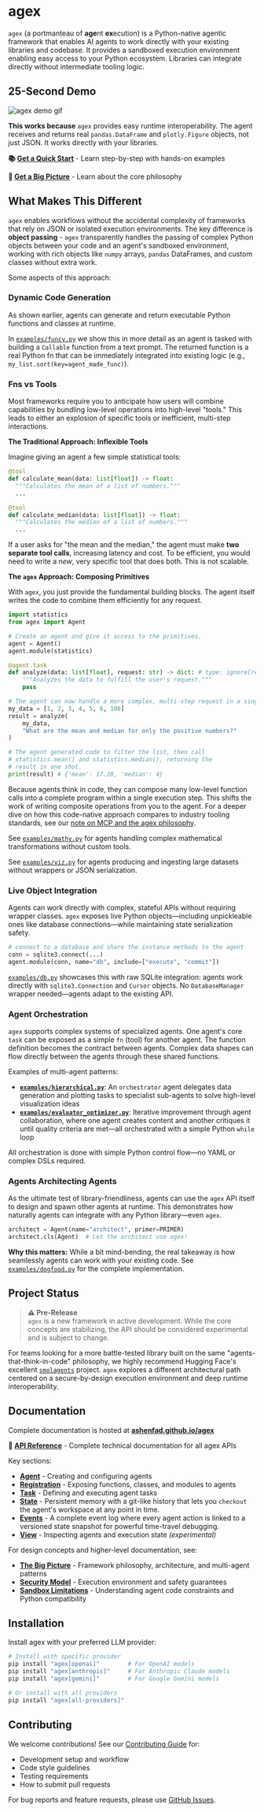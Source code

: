 # agex

`agex` (a portmanteau of **age**nt **ex**ecution) is a Python-native agentic framework that enables AI agents to work directly with your existing libraries and codebase. It provides a sandboxed execution environment enabling easy access to your Python ecosystem. Libraries can integrate directly without intermediate tooling logic.

## 25-Second Demo

![agex demo gif](docs/assets/teaser.gif)

**This works because** `agex` provides easy runtime interoperability. The agent receives and returns real `pandas.DataFrame` and `plotly.Figure` objects, not just JSON. It works directly with your libraries.

**📚 [Get a Quick Start](https://ashenfad.github.io/agex/quick-start/)** - Learn step-by-step with hands-on examples

**🔭 [Get a Big Picture](https://ashenfad.github.io/agex/big-picture/)** - Learn about the core philosophy

## What Makes This Different

`agex` enables workflows without the accidental complexity of frameworks that rely on JSON or isolated execution environments. The key difference is **object passing** - `agex` transparently handles the passing of complex Python objects between your code and an agent's sandboxed environment, working with rich objects like `numpy` arrays, `pandas` DataFrames, and custom classes without extra work.

Some aspects of this approach:

### **Dynamic Code Generation**

As shown earlier, agents can generate and return executable Python functions and classes at runtime.

In [`examples/funcy.py`](./examples/funcy.py) we show this in more
detail as an agent is tasked with building a `Callable` function from a text prompt. The returned function is a real Python fn that can be immediately integrated into existing logic (e.g., `my_list.sort(key=agent_made_func)`).

### **Fns vs Tools**

Most frameworks require you to anticipate how users will combine capabilities by bundling low-level operations into high-level "tools." This leads to either an explosion of specific tools or inefficient, multi-step interactions.

**The Traditional Approach: Inflexible Tools**

Imagine giving an agent a few simple statistical tools:
```python
@tool
def calculate_mean(data: list[float]) -> float:
  """Calculates the mean of a list of numbers."""
  ...

@tool
def calculate_median(data: list[float]) -> float:
  """Calculates the median of a list of numbers."""
  ...
```
If a user asks for "the mean and the median," the agent must make **two separate tool calls**, increasing latency and cost. To be efficient, you would need to write a *new*, very specific tool that does both. This is not scalable.

**The `agex` Approach: Composing Primitives**

With `agex`, you just provide the fundamental building blocks. The agent itself writes the code to combine them efficiently for any request.

```python
import statistics
from agex import Agent

# Create an agent and give it access to the primitives.
agent = Agent()
agent.module(statistics)

@agent.task
def analyze(data: list[float], request: str) -> dict: # type: ignore[return-value]
    """Analyzes the data to fulfill the user's request."""
    pass

# The agent can now handle a more complex, multi-step request in a single pass.
my_data = [1, 2, 3, 4, 5, 6, 100]
result = analyze(
    my_data, 
    "What are the mean and median for only the positive numbers?"
)

# The agent generated code to filter the list, then call
# statistics.mean() and statistics.median(), returning the
# result in one shot.
print(result) # {'mean': 17.28, 'median': 4}
```

Because agents think in code, they can compose many low-level function calls into a complete program within a single execution step. This shifts the work of writing composite operations from you to the agent. For a deeper dive on how this code-native approach compares to industry tooling standards, see our [note on MCP and the agex philosophy](https://ashenfad.github.io/agex/agex-and-mcp/).

See [`examples/mathy.py`](./examples/mathy.py) for agents handling complex mathematical transformations without custom tools.

See [`examples/viz.py`](./examples/viz.py) for agents producing and ingesting large datasets without wrappers or JSON serialization.

### **Live Object Integration**

Agents can work directly with complex, stateful APIs without requiring wrapper classes. `agex` exposes live Python objects—including unpickleable ones like database connections—while maintaining state serialization safety.

```python
# connect to a database and share the instance methods to the agent
conn = sqlite3.connect(...)  
agent.module(conn, name="db", include=["execute", "commit"])
```

[`examples/db.py`](./examples/db.py) showcases this with raw SQLite integration: agents work directly with `sqlite3.Connection` and `Cursor` objects. No `DatabaseManager` wrapper needed—agents adapt to the existing API.

### **Agent Orchestration**

`agex` supports complex systems of specialized agents. One agent's core `task` can be exposed as a simple `fn` (tool) for another agent. The function definition becomes the contract between agents. Complex data shapes can flow directly between the agents through these shared functions.

Examples of multi-agent patterns:

- **[`examples/hierarchical.py`](./examples/hierarchical.py)**: An `orchestrator` agent delegates data generation and plotting tasks to specialist sub-agents to solve high-level visualization ideas
- **[`examples/evaluator_optimizer.py`](./examples/evaluator_optimizer.py)**: Iterative improvement through agent collaboration, where one agent creates content and another critiques it until quality criteria are met—all orchestrated with a simple Python `while` loop

All orchestration is done with simple Python control flow—no YAML or complex DSLs required.

### **Agents Architecting Agents**

As the ultimate test of library-friendliness, agents can use the `agex` API itself to design and spawn other agents at runtime. This demonstrates how naturally agents can integrate with any Python library—even `agex`.

```python
architect = Agent(name="architect", primer=PRIMER)
architect.cls(Agent)  # Let the architect use agex!
```

**Why this matters:** While a bit mind-bending, the real takeaway is how seamlessly agents can work with your existing code. See [`examples/dogfood.py`](./examples/dogfood.py) for the complete implementation.

## Project Status

> **⚠️ Pre-Release**  
> `agex` is a new framework in active development. While the core concepts are stabilizing, the API should be considered experimental and is subject to change.

For teams looking for a more battle-tested library built on the same "agents-that-think-in-code" philosophy, we highly recommend Hugging Face's excellent [`smolagents`](https://github.com/huggingface/smolagents) project. `agex` explores a different architectural path centered on a secure-by-design execution environment and deep runtime interoperability.



## Documentation

Complete documentation is hosted at **[ashenfad.github.io/agex](https://ashenfad.github.io/agex/)**

**📖 [API Reference](https://ashenfad.github.io/agex/api/overview/)** - Complete technical documentation for all agex APIs

Key sections:
- **[Agent](https://ashenfad.github.io/agex/api/agent/)** - Creating and configuring agents
- **[Registration](https://ashenfad.github.io/agex/api/registration/)** - Exposing functions, classes, and modules to agents  
- **[Task](https://ashenfad.github.io/agex/api/task/)** - Defining and executing agent tasks
- **[State](https://ashenfad.github.io/agex/api/state/)** - Persistent memory with a git-like history that lets you `checkout` the agent's workspace at any point in time.
- **[Events](https://ashenfad.github.io/agex/api/events/)** - A complete event log where every agent action is linked to a versioned state snapshot for powerful time-travel debugging.
- **[View](https://ashenfad.github.io/agex/api/view/)** - Inspecting agents and execution state *(experimental)*

For design concepts and higher-level documentation, see:
- **[The Big Picture](https://ashenfad.github.io/agex/big-picture/)** - Framework philosophy, architecture, and multi-agent patterns
- **[Security Model](https://ashenfad.github.io/agex/security/)** - Execution environment and safety guarantees
- **[Sandbox Limitations](https://ashenfad.github.io/agex/nearly-python/)** - Understanding agent code constraints and Python compatibility

## Installation

Install agex with your preferred LLM provider:

```bash
# Install with specific provider
pip install "agex[openai]"        # For OpenAI models
pip install "agex[anthropic]"     # For Anthropic Claude models  
pip install "agex[gemini]"        # For Google Gemini models

# Or install with all providers
pip install "agex[all-providers]"
```

## Contributing

We welcome contributions! See our [Contributing Guide](CONTRIBUTING.md) for:

- Development setup and workflow
- Code style guidelines  
- Testing requirements
- How to submit pull requests

For bug reports and feature requests, please use [GitHub Issues](https://github.com/ashenfad/agex/issues).

